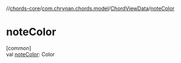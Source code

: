 //[chords-core](../../../index.md)/[com.chrynan.chords.model](../index.md)/[ChordViewData](index.md)/[noteColor](note-color.md)

# noteColor

[common]\
val [noteColor](note-color.md): Color

